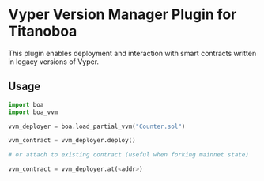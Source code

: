 # Vyper Version Manager Plugin for Titanoboa

This plugin enables deployment and interaction with smart contracts written in legacy versions of Vyper.

## Usage

```python
import boa
import boa_vvm

vvm_deployer = boa.load_partial_vvm("Counter.sol")

vvm_contract = vvm_deployer.deploy()

# or attach to existing contract (useful when forking mainnet state)

vvm_contract = vvm_deployer.at(<addr>)
```